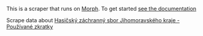 This is a scraper that runs on [Morph](https://morph.io). To get started [see the documentation](https://morph.io/documentation)

Scrape data about [Hasičský záchranný sbor Jihomoravského kraje - Používané zkratky](http://www.firebrno.cz/modules/incidents/index.php)
